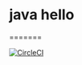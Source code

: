 # java hello
=======

[![CircleCI](https://circleci.com/gh/lwhsu/java-hello.svg?style=svg)](https://circleci.com/gh/lwhsu/java-hello)
